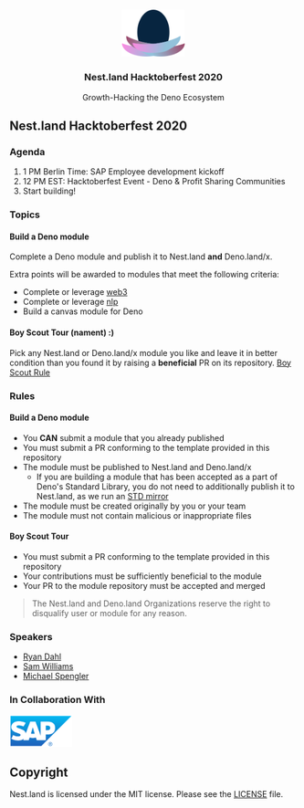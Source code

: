 <br />
<p align="center">
  <a href="https://nest.land/">
    <img src="../assets/logo_light.png" alt="nest.land logo (hacktober version)" width="110">
  </a>

  <h3 align="center">Nest.land Hacktoberfest 2020</h3>

  <p align="center">
    Growth-Hacking the Deno Ecosystem
 </p>
</p>

## Nest.land Hacktoberfest 2020

### Agenda
1. 1 PM Berlin Time: SAP Employee development kickoff
2. 12 PM EST: Hacktoberfest Event - Deno & Profit Sharing Communities
3. Start building!

### Topics
#### Build a Deno module
Complete a Deno module and publish it to Nest.land **and** Deno.land/x. 

Extra points will be awarded to modules that meet the following criteria:
- Complete or leverage [web3](https://nest.land/package/web3)
- Complete or leverage [nlp](https://nest.land/package/nlp)
- Build a canvas module for Deno

#### Boy Scout Tour (nament) :)
Pick any Nest.land or Deno.land/x module you like and leave it in better condition than you found it by raising a **beneficial** PR on its repository.
[Boy Scout Rule](https://medium.com/@biratkirat/step-8-the-boy-scout-rule-robert-c-martin-uncle-bob-9ac839778385)

### Rules
#### Build a Deno module
- You **CAN** submit a module that you already published
- You must submit a PR conforming to the template provided in this repository
- The module must be published to Nest.land and Deno.land/x
  - If you are building a module that has been accepted as a part of Deno's Standard Library, you do not need to additionally publish it to Nest.land, as we run an [STD mirror](https://nest.land/std)
- The module must be created originally by you or your team
- The module must not contain malicious or inappropriate files

#### Boy Scout Tour
- You must submit a PR conforming to the template provided in this repository
- Your contributions must be sufficiently beneficial to the module
- Your PR to the module repository must be accepted and merged

> The Nest.land and Deno.land Organizations reserve the right to disqualify user or module for any reason.

### Speakers

- [Ryan Dahl](https://github.com/ry)
- [Sam Williams](https://github.com/samcamwilliams)
- [Michael Spengler](https://github.com/michael-spengler)

### In Collaboration With

<img src="../assets/sap_logo.png" alt="SAP Logo" width="110">

## Copyright

Nest.land is licensed under the MIT license. Please see the [LICENSE](../LICENSE) file.
